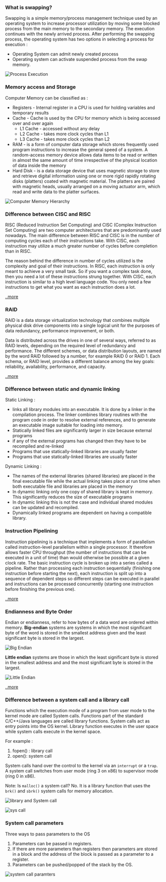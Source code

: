### What is swapping? 

Swapping is a simple memory/process management technique used by an 
operating system to increase processor utilization by moving some blocked process from the main 
memory to the secondary memory. The execution continues with the newly arrived process. 
After performing the swapping process, the operating system has two options in selecting a process for execution :
 * Operating System can admit newly created process
 * Operating system can activate suspended process from the swap memory.
 
 ![Process Execution](http://blog.sudobits.com/wp-content/uploads/2010/08/swapping.png)

### Memory access and Storage

Computer Memory can be classified as :
 * Registers - Internal register in a CPU is used for holding variables and temporary results
 * Cache - Cache is used by the CPU for memory which is being accessed over and over again
    * L1 Cache - accessed without any delay
    * L2 Cache - takes more clock cycles than L1
    * L3 Cache - takes more clock cycles than L2
 * RAM - is a form of computer data storage which stores frequently used program instructions to 
 increase the general speed of a system. A random-access memory device allows data items to be read 
 or written in almost the same amount of time irrespective of the physical location of data inside the memory
 * Hard Disk - is a data storage device that uses magnetic storage to store and retrieve digital 
 information using one or more rigid rapidly rotating disks (platters) coated with magnetic material. 
 The platters are paired with magnetic heads, usually arranged on a moving actuator arm, which read 
 and write data to the platter surfaces.

![Computer Memory Hierarchy](https://i2.wp.com/moreprocess.com/wp-content/images/devices/Computer%20memory%20hierarchy%20Internal%20register,%20cache,%20RAM,%20hard%20disk,%20magnetic%20tape.jpg?zoom=2&resize=444%2C418')

### Difference between CISC and RISC

RISC (Reduced Instruction Set Computing) and CISC (Complex Instruction Set Computing) are two 
computer architectures that are predominantly used nowadays. The main difference between RISC and 
CISC is in the number of computing cycles each of their instructions take. With CISC, each instruction 
may utilize a much greater number of cycles before completion than in RISC.

The reason behind the difference in number of cycles utilized is the complexity and goal of their 
instructions. In RISC, each instruction is only meant to achieve a very small task. So if you want 
a complex task done, then you need a lot of these instructions strung together. With CISC, each 
instruction is similar to a high level language code. You only need a few instructions to get what 
you want as each instruction does a lot.

[..more](http://www.differencebetween.net/technology/protocols-formats/difference-between-risc-and-cisc/)

### RAID

RAID is a data storage virtualization technology that combines multiple physical disk drive 
components into a single logical unit for the purposes of data redundancy, performance improvement, 
or both.

Data is distributed across the drives in one of several ways, referred to as RAID levels, depending 
on the required level of redundancy and performance. The different schemes, or data distribution 
layouts, are named by the word RAID followed by a number, for example RAID 0 or RAID 1. Each schema, 
or RAID level, provides a different balance among the key goals: reliability, availability, performance, and capacity.

[..more](https://en.wikipedia.org/wiki/RAID)

### Difference between static and dynamic linking

Static Linking : 
* links all library modules into an executable. It is done by a linker in the 
compilation process. The linker combines library routines with the program code in order to resolve 
external references, and to generate an executable image suitable for loading into 
memory.
* Statically linked files are significantly larger in size because external programs
* if any of the external programs has changed then they have to be recompiled and re-linked
* Programs that use statically-linked libraries are usually faster
* Programs that use statically-linked libraries are usually faster

Dynamic Linking :
* The names of the external libraries (shared libraries) are placed in the final executable file 
while the actual linking takes place at run time when both executable file and libraries are placed 
in the memory
* In dynamic linking only one copy of shared library is kept in memory. 
This significantly reduces the size of executable programs
* In dynamic linking this is not the case and individual shared modules can be updated 
and recompiled.
* Dynamically linked programs are dependent on having a compatible library.

### Instruction Pipelining

Instruction pipelining is a technique that implements a form of parallelism called instruction-level 
parallelism within a single processor. It therefore allows faster CPU throughput 
(the number of instructions that can be executed in a unit of time) than would otherwise be possible 
at a given clock rate. The basic instruction cycle is broken up into a series called a pipeline. 
Rather than processing each instruction sequentially (finishing one instruction before starting 
the next), each instruction is split up into a sequence of dependent steps so different steps can
be executed in parallel and instructions can be processed concurrently (starting one instruction
before finishing the previous one).

[..more](https://en.wikipedia.org/wiki/Instruction_pipelining)

### Endianness and Byte Order

Endian or endianness, refer to how bytes of a data word are ordered within memory. **Big-endian** 
systems 
are systems in which the most significant byte of the word is stored in the smallest address given 
and the least significant byte is stored in the largest. 

![Big Endian](https://en.wikipedia.org/wiki/Endianness#/media/File:Big-Endian.svg)

**Little endian** systems are those in 
which the least significant byte is stored in the smallest address and and the most significant
byte is stored in the largest.

![Little Endian](https://en.wikipedia.org/wiki/Endianness#/media/File:Little-Endian.svg)

[..more](https://en.wikipedia.org/wiki/Endianness)

### Difference between a system call and a library call

Functions which the execution mode of a program from user mode to the kernel mode are called 
System calls. Functions part of the standard C/C++/Java languages are called library functions. 
System calls act as entry points into the OS kernel. Library function executes in the user space 
while system calls execute in the kernel space. 

For example : 
1. fopen() : library call
2. open(): system call

System calls hand over the control to the kernel via an `interrupt` or a `trap`. A system call 
switches from user mode (ring 3 on x86) to supervisor mode (ring 0 in x86). 

Note: Is `malloc()` a system call? 
No. It is a library function that uses the `brk()` and `sbrk()` system calls for memory allocation. 

![library and System call](https://i.stack.imgur.com/BZ4bE.png)

![sys call](http://faculty.salina.k-state.edu/tim/ossg/_images/sys_call.png)

### System call parameters

Three ways to pass parameters to the OS

1. Parameters can be passed in registers.
2. If there are more parameters than registers then parameters are stored in a block and the 
address of the block is passed as a parameter to a register.
3. Parameters can be pushed/popped of the stack by the OS.

![system call paramters](http://faculty.salina.k-state.edu/tim/ossg/_images/sys_call_param.png)